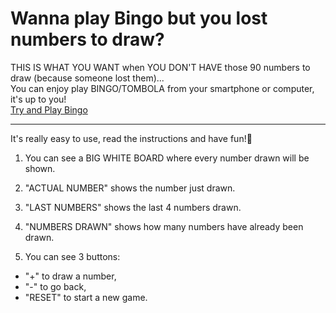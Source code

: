 # Wanna play Bingo but you lost numbers to draw? 

THIS IS WHAT YOU WANT when YOU DON'T HAVE those 90 numbers to draw (because someone lost them)...  
You can enjoy play BINGO/TOMBOLA from your smartphone or computer, it's up to you!    
[Try and Play Bingo](https://marcellocomandulli.github.io/bingo/)
***

It's really easy to use, read the instructions and have fun!🥳

1. You can see a BIG WHITE BOARD where every number drawn will be shown.

2. "ACTUAL NUMBER" shows the number just drawn. 

3. "LAST NUMBERS" shows the last 4 numbers drawn.

4. "NUMBERS DRAWN" shows how many numbers have already been drawn.

5. You can see 3 buttons: 
* "+" to draw a number, 
* "-" to go back, 
* "RESET" to start a new game.

